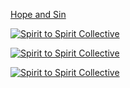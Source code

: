 [Hope and Sin](https://spirit-to-spirit.github.io/Hope-and-Sin/)

[![Spirit to Spirit Collective](https://img.shields.io/badge/Spirit_to_Spirit-Collective-blueviolet?style=for-the-badge&logo=sparkles&logoColor=white)](#)

[![Spirit to Spirit Collective](https://img.shields.io/badge/Spirit_to_Spirit-Collective-ccccff?style=flat-square&logo=feather&logoColor=555)](#)

[![Spirit to Spirit Collective](https://img.shields.io/badge/-Spirit_to_Spirit-9999cc?style=plastic&logo=leaf&logoColor=white)](#)
